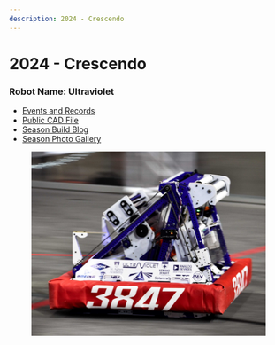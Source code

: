 ```yaml
---
description: 2024 - Crescendo
---
```


# 2024 - Crescendo&#x20;

### **Robot Name: Ultraviolet**

* [Events and Records](https://www.thebluealliance.com/team/3847/2024)
* [Public CAD File](https://2024cad.spectrum3847.org/)
* [Season Build Blog](https://www.chiefdelphi.com/t/spectrum-3847-build-blog-2024/447471?u=allengregoryiv)
* [Season Photo Gallery](https://photos.spectrum3847.org/2024-FRC)

<figure><img src="../.gitbook/assets/3847 Ultraviolet Card Photo.jpg" alt=""><figcaption></figcaption></figure>
